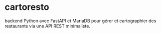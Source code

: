 # cartoresto
backend Python avec FastAPI et MariaDB pour gérer et cartographier des restaurants via une API REST minimaliste.
